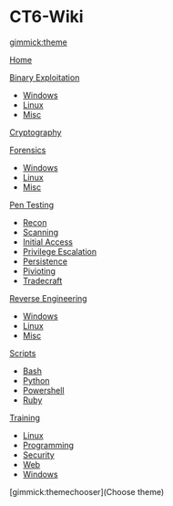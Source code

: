 <!--
  -- Name of your wiki
  -- Do NOT remove the leading `#` character.
  -->

# CT6-Wiki


<!--
  -- Default theme
  -- (Read: http://dynalon.github.io/mdwiki/#!customizing.md#Theme_chooser)
  -->

[gimmick:theme](yeti)


<!--
  -- Navigation
  -- (Read: http://dynalon.github.io/mdwiki/#!quickstart.md#Adding_a_navigation)
  -->

[Home](index.md)

[Binary Exploitation]()
  
  * [Windows](binary/windows.md)
  * [Linux](binary/linux.md)
  * [Misc](binary/misc.md)

[Cryptography](crypto/crypto.md)

[Forensics]()
 
  * [Windows](forensics/windows.md)
  * [Linux](forensics/linux.md)
  * [Misc](forensics/misc.md)

[Pen Testing]()
 
  * [Recon](pentest/recon.md)
  * [Scanning](pentest/scan.md)
  * [Initial Access](pentest/access.md)
  * [Privilege Escalation](pentest/privex.md)
  * [Persistence](pentest/persistence.md)
  * [Pivioting](pentest/piviot.md)
  * [Tradecraft](pentest/tradecraft.md)

[Reverse Engineering]()
 
  * [Windows](reverse/windows.md)
  * [Linux](reverse/linux.md)
  * [Misc](reverse/misc.md)

[Scripts]()
 
  * [Bash](scripts/bash.md)  
  * [Python](scripts/python.md)
  * [Powershell](scripts/powershell.md)
  * [Ruby](scripts/ruby.md)

[Training]()
 
  * [Linux](training/linux.md)
  * [Programming](training/programming.md)
  * [Security](training/security.md)
  * [Web](training/web.md)
  * [Windows](training/windows.md)

[gimmick:themechooser](Choose theme)

